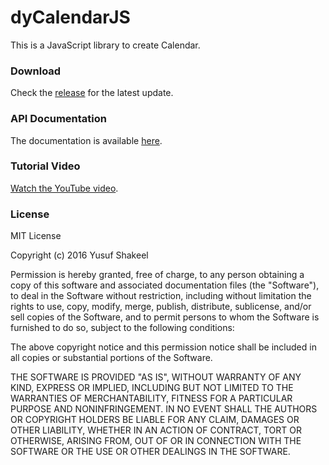 # dyCalendarJS
This is a JavaScript library to create Calendar.

### Download
Check the [release](https://github.com/yusufshakeel/dyCalendarJS/releases) for the latest update.

### API Documentation
The documentation is available [here](https://www.dyclassroom.com/dycalendarjs/introduction).

### Tutorial Video
[Watch the YouTube video](https://www.youtube.com/watch?v=Xnsedp4cl8M).

### License
MIT License

Copyright (c) 2016 Yusuf Shakeel

Permission is hereby granted, free of charge, to any person obtaining a copy
of this software and associated documentation files (the "Software"), to deal
in the Software without restriction, including without limitation the rights
to use, copy, modify, merge, publish, distribute, sublicense, and/or sell
copies of the Software, and to permit persons to whom the Software is
furnished to do so, subject to the following conditions:

The above copyright notice and this permission notice shall be included in all
copies or substantial portions of the Software.

THE SOFTWARE IS PROVIDED "AS IS", WITHOUT WARRANTY OF ANY KIND, EXPRESS OR
IMPLIED, INCLUDING BUT NOT LIMITED TO THE WARRANTIES OF MERCHANTABILITY,
FITNESS FOR A PARTICULAR PURPOSE AND NONINFRINGEMENT. IN NO EVENT SHALL THE
AUTHORS OR COPYRIGHT HOLDERS BE LIABLE FOR ANY CLAIM, DAMAGES OR OTHER
LIABILITY, WHETHER IN AN ACTION OF CONTRACT, TORT OR OTHERWISE, ARISING FROM,
OUT OF OR IN CONNECTION WITH THE SOFTWARE OR THE USE OR OTHER DEALINGS IN THE
SOFTWARE.
